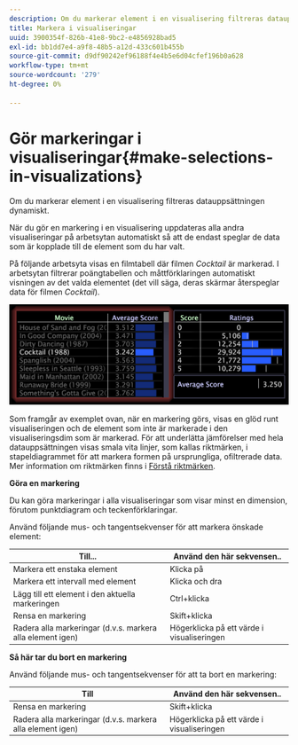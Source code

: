 ```yaml
---
description: Om du markerar element i en visualisering filtreras datauppsättningen dynamiskt.
title: Markera i visualiseringar
uuid: 3900354f-826b-41e8-9bc2-e4856928bad5
exl-id: bb1dd7e4-a9f8-48b5-a12d-433c601b455b
source-git-commit: d9df90242ef96188f4e4b5e6d04cfef196b0a628
workflow-type: tm+mt
source-wordcount: '279'
ht-degree: 0%

---
```


# Gör markeringar i visualiseringar{#make-selections-in-visualizations}

Om du markerar element i en visualisering filtreras datauppsättningen dynamiskt.

När du gör en markering i en visualisering uppdateras alla andra visualiseringar på arbetsytan automatiskt så att de endast speglar de data som är kopplade till de element som du har valt.

På följande arbetsyta visas en filmtabell där filmen *Cocktail* är markerad. I arbetsytan filtrerar poängtabellen och måttförklaringen automatiskt visningen av det valda elementet (det vill säga, deras skärmar återspeglar data för filmen *Cocktail*).

![](assets/wsp_selection_Basic.png)

Som framgår av exemplet ovan, när en markering görs, visas en glöd runt visualiseringen och de element som inte är markerade i den visualiseringsdim som är markerad. För att underlätta jämförelser med hela datauppsättningen visas smala vita linjer, som kallas riktmärken, i stapeldiagrammet för att markera formen på ursprungliga, ofiltrerade data. Mer information om riktmärken finns i [Förstå riktmärken](../../../../home/c-get-started/c-vis/c-ustd-benchmks.md#concept-c7b0f4102e92458096f8c4765cbe2914).

**Göra en markering**

Du kan göra markeringar i alla visualiseringar som visar minst en dimension, förutom punktdiagram och teckenförklaringar.

Använd följande mus- och tangentsekvenser för att markera önskade element:

| Till... | Använd den här sekvensen.. |
|---|---|
| Markera ett enstaka element | Klicka på |
| Markera ett intervall med element | Klicka och dra |
| Lägg till ett element i den aktuella markeringen | Ctrl+klicka |
| Rensa en markering | Skift+klicka |
| Radera alla markeringar (d.v.s. markera alla element igen) | Högerklicka på ett värde i visualiseringen |

**Så här tar du bort en markering**

Använd följande mus- och tangentsekvenser för att ta bort en markering:

| Till | Använd den här sekvensen.. |
|---|---|
| Rensa en markering | Skift+klicka |
| Radera alla markeringar (d.v.s. markera alla element igen) | Högerklicka på ett värde i visualiseringen |
